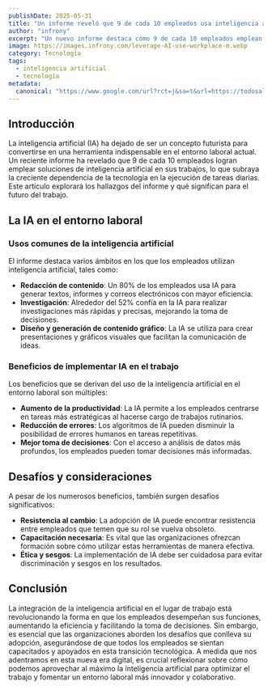 ```yaml
---
publishDate: 2025-05-31
title: "Un informe reveló que 9 de cada 10 empleados usa inteligencia artificial en su trabajo"
author: "infrony"
excerpt: "Un nuevo informe destaca cómo 9 de cada 10 empleados emplean inteligencia artificial en diversas tareas laborales, transformando la forma de trabajo."
image: https://images.infrony.com/leverage-AI-use-workplace-m.webp
category: Tecnología
tags:
  - inteligencia artificial
  - tecnología
metadata:
  canonical: "https://www.google.com/url?rct=j&sa=t&url=https://todosalta.com/contenido/78878/un-informe-revelo-que-9-de-cada-10-empleados-usa-inteligencia-artificial-en-su-t&ct=ga&cd=CAIyHDdlZmI2YWE1YjUxZDE4MjY6Y29tOmVzOlVTOlI&usg=AOvVaw2P2u9KQJNf8vdy1H5XhjtT"
---
```


## Introducción

La inteligencia artificial (IA) ha dejado de ser un concepto futurista para convertirse en una herramienta indispensable en el entorno laboral actual. Un reciente informe ha revelado que 9 de cada 10 empleados logran emplear soluciones de inteligencia artificial en sus trabajos, lo que subraya la creciente dependencia de la tecnología en la ejecución de tareas diarias. Este artículo explorará los hallazgos del informe y qué significan para el futuro del trabajo.

## La IA en el entorno laboral

### Usos comunes de la inteligencia artificial

El informe destaca varios ámbitos en los que los empleados utilizan inteligencia artificial, tales como:

- **Redacción de contenido**: Un 80% de los empleados usa IA para generar textos, informes y correos electrónicos con mayor eficiencia.
- **Investigación**: Alrededor del 52% confía en la IA para realizar investigaciones más rápidas y precisas, mejorando la toma de decisiones.
- **Diseño y generación de contenido gráfico**: La IA se utiliza para crear presentaciones y gráficos visuales que facilitan la comunicación de ideas.

### Beneficios de implementar IA en el trabajo

Los beneficios que se derivan del uso de la inteligencia artificial en el entorno laboral son múltiples:

- **Aumento de la productividad**: La IA permite a los empleados centrarse en tareas más estratégicas al hacerse cargo de trabajos rutinarios.
- **Reducción de errores**: Los algoritmos de IA pueden disminuir la posibilidad de errores humanos en tareas repetitivas.
- **Mejor toma de decisiones**: Con el acceso a análisis de datos más profundos, los empleados pueden tomar decisiones más informadas.

## Desafíos y consideraciones

A pesar de los numerosos beneficios, también surgen desafíos significativos:

- **Resistencia al cambio**: La adopción de IA puede encontrar resistencia entre empleados que temen que su rol se vuelva obsoleto.
- **Capacitación necesaria**: Es vital que las organizaciones ofrezcan formación sobre cómo utilizar estas herramientas de manera efectiva.
- **Ética y sesgos**: La implementación de IA debe ser cuidadosa para evitar discriminación y sesgos en los resultados.

## Conclusión

La integración de la inteligencia artificial en el lugar de trabajo está revolucionando la forma en que los empleados desempeñan sus funciones, aumentando la eficiencia y facilitando la toma de decisiones. Sin embargo, es esencial que las organizaciones aborden los desafíos que conlleva su adopción, asegurándose de que todos los empleados se sientan capacitados y apoyados en esta transición tecnológica. A medida que nos adentramos en esta nueva era digital, es crucial reflexionar sobre cómo podemos aprovechar al máximo la inteligencia artificial para optimizar el trabajo y fomentar un entorno laboral más innovador y colaborativo.
